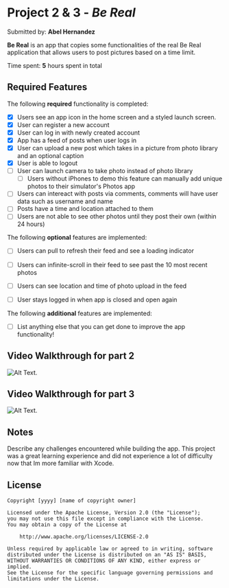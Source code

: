 # Project 2 & 3 - *Be Real*

Submitted by: **Abel Hernandez**

**Be Real** is an app that copies some functionalities of the real Be Real application that allows users to post pictures based on a time limit.

Time spent: **5** hours spent in total

## Required Features

The following **required** functionality is completed:

- [x] Users see an app icon in the home screen and a styled launch screen.
- [x] User can register a new account
- [x] User can log in with newly created account
- [x] App has a feed of posts when user logs in
- [x] User can upload a new post which takes in a picture from photo library and an optional caption	
- [x] User is able to logout
- [ ] User can launch camera to take photo instead of photo library
  - [ ] Users without iPhones to demo this feature can manually add unique photos to their simulator's Photos app
- [ ] Users can intereact with posts via comments, comments will have user data such as username and name
- [ ] Posts have a time and location attached to them
- [ ] Users are not able to see other photos until they post their own (within 24 hours)
 
The following **optional** features are implemented:

- [ ] Users can pull to refresh their feed and see a loading indicator
- [ ] Users can infinite-scroll in their feed to see past the 10 most recent photos
- [ ] Users can see location and time of photo upload in the feed	
- [ ] User stays logged in when app is closed and open again	


The following **additional** features are implemented:

- [ ] List anything else that you can get done to improve the app functionality!

## Video Walkthrough for part 2
![Alt Text](https://github.com/codeBender31/Be_Real/blob/main/Be_Real.gif).

## Video Walkthrough for part 3
![Alt Text]().

## Notes

Describe any challenges encountered while building the app. 
This project was a great learning experience and did not experience a lot of difficulty now that Im more familiar with Xcode.

## License

    Copyright [yyyy] [name of copyright owner]

    Licensed under the Apache License, Version 2.0 (the "License");
    you may not use this file except in compliance with the License.
    You may obtain a copy of the License at

        http://www.apache.org/licenses/LICENSE-2.0

    Unless required by applicable law or agreed to in writing, software
    distributed under the License is distributed on an "AS IS" BASIS,
    WITHOUT WARRANTIES OR CONDITIONS OF ANY KIND, either express or implied.
    See the License for the specific language governing permissions and
    limitations under the License.

